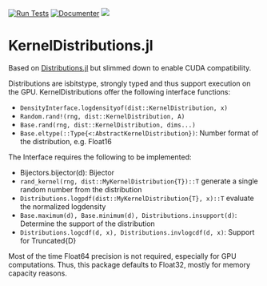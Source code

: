 [![Run Tests](https://github.com/rwth-irt/KernelDistributions.jl/actions/workflows/run_tests.yml/badge.svg)](https://github.com/rwth-irt/KernelDistributions.jl/actions/workflows/run_tests.yml)
[![Documenter](https://github.com/rwth-irt/KernelDistributions.jl/actions/workflows/documenter.yml/badge.svg)](https://github.com/rwth-irt/KernelDistributions.jl/actions/workflows/documenter.yml)
[![](https://img.shields.io/badge/docs-stable-blue.svg)](https://rwth-irt.github.io/KernelDistributions.jl)
# KernelDistributions.jl
Based on [Distributions.jl](https://github.com/JuliaStats/Distributions.jl) but slimmed down to enable CUDA compatibility.

Distributions are isbitstype, strongly typed and thus support execution on the GPU.
KernelDistributions offer the following interface functions:
- `DensityInterface.logdensityof(dist::KernelDistribution, x)`
- `Random.rand!(rng, dist::KernelDistribution, A)`
- `Base.rand(rng, dist::KernelDistribution, dims...)`
- `Base.eltype(::Type{<:AbstractKernelDistribution})`: Number format of the distribution, e.g. Float16

The Interface requires the following to be implemented:
- Bijectors.bijector(d): Bijector
- `rand_kernel(rng, dist::MyKernelDistribution{T})::T` generate a single random number from the distribution
- `Distributions.logpdf(dist::MyKernelDistribution{T}, x)::T` evaluate the normalized logdensity
- `Base.maximum(d), Base.minimum(d), Distributions.insupport(d)`: Determine the support of the distribution
- `Distributions.logcdf(d, x), Distributions.invlogcdf(d, x)`: Support for Truncated{D}

Most of the time Float64 precision is not required, especially for GPU computations.
Thus, this package defaults to Float32, mostly for memory capacity reasons.
